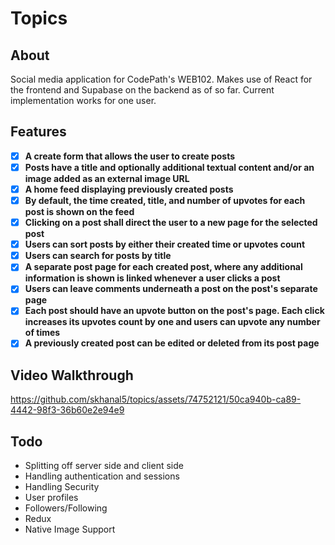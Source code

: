 # Topics

## About
Social media application for CodePath's WEB102. Makes use of React for the frontend and Supabase on the backend as of so far. Current implementation works for one user. 

## Features

- [X] **A create form that allows the user to create posts**
- [X] **Posts have a title and optionally additional textual content and/or an image added as an external image URL**
- [X] **A home feed displaying previously created posts**
- [X] **By default, the time created, title, and number of upvotes for each post is shown on the feed**
- [X] **Clicking on a post shall direct the user to a new page for the selected post**
- [X] **Users can sort posts by either their created time or upvotes count**
- [X] **Users can search for posts by title**
- [X] **A separate post page for each created post, where any additional information is shown is linked whenever a user clicks a post**
- [X] **Users can leave comments underneath a post on the post's separate page**
- [X] **Each post should have an upvote button on the post's page. Each click increases its upvotes count by one and users can upvote any number of times**
- [X] **A previously created post can be edited or deleted from its post page**

## Video Walkthrough
https://github.com/skhanal5/topics/assets/74752121/50ca940b-ca89-4442-98f3-36b60e2e94e9

## Todo
* Splitting off server side and client side
* Handling authentication and sessions
* Handling Security
* User profiles
* Followers/Following
* Redux
* Native Image Support
